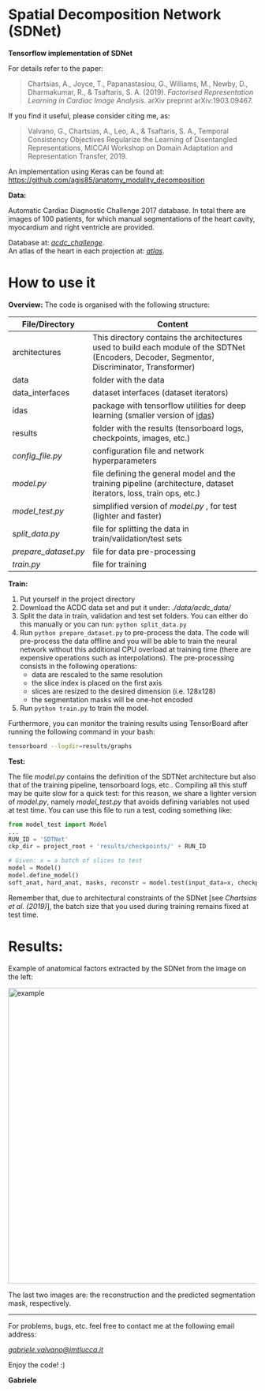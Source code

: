 # Spatial Decomposition Network (SDNet)

**Tensorflow implementation of SDNet**

For details refer to the paper:

> Chartsias, A., Joyce, T., Papanastasiou, G., Williams, M., Newby, D., Dharmakumar, R., & Tsaftaris, S. A. (2019). 
> *Factorised Representation Learning in Cardiac Image Analysis*. arXiv preprint arXiv:1903.09467.

If you find it useful, please consider citing me, as:
> Valvano, G., Chartsias, A., Leo, A., & Tsaftaris, S. A.,
> Temporal Consistency Objectives Regularize the Learning of Disentangled Representations, MICCAI Workshop on Domain Adaptation and Representation Transfer, 2019.

An implementation using Keras can be found at: https://github.com/agis85/anatomy_modality_decomposition


**Data:**

Automatic Cardiac Diagnostic Challenge 2017 database. In total there are images of 100 patients, for which manual
segmentations of the heart cavity, myocardium and right ventricle are provided.

Database at: [*acdc_challenge*](https://www.creatis.insa-lyon.fr/Challenge/acdc/databases.html).\
An atlas of the heart in each projection at: [*atlas*](http://tuttops.altervista.org/ecocardiografia_base.html).

# How to use it

**Overview:**
The code is organised with the following structure:

|    File/Directory            |Content                               
|---------------|----------------------------------------|
|architectures	| This directory contains the architectures used to build each module of the SDTNet (Encoders, Decoder, Segmentor, Discriminator, Transformer)|
|data			| folder with the data						|
|data_interfaces| dataset interfaces (dataset iterators)	|
|idas			| package with tensorflow utilities for deep learning (smaller version of [idas](https://github.com/gvalvano/idas)) |
results		| folder with the results (tensorboard logs, checkpoints, images, etc.)| 
|*config_file.py*| configuration file and network hyperparameters 
|*model.py*| file defining the general model and the training pipeline (architecture, dataset iterators, loss, train ops, etc.)
|*model_test.py*| simplified version of *model.py* , for test (lighter and faster)
|*split_data.py*| file for splitting the data in train/validation/test sets
|*prepare_dataset.py*| file for data pre-processing
|*train.py*| file for training



**Train:**
1. Put yourself in the project directory
2. Download the ACDC data set and put it under:  *./data/acdc_data/*
3. Split the data in train, validation and test set folders. You can either do this manually or you can run: ```python split_data.py```
4. Run ```python prepare_dataset.py``` to pre-process the data. The code will pre-process the data offline and you will be able to train the neural network without this additional CPU overload at training time (there are expensive operations such as interpolations). The pre-processing consists in the following operations:
    - data are rescaled to the same resolution
    - the slice index is placed on the first axis
    - slices are resized to the desired dimension (i.e. 128x128)
    - the segmentation masks will be one-hot encoded
5. Run ```python train.py``` to train the model.

Furthermore, you can monitor the training results using TensorBoard after running the following command in your bash:
```bash
tensorboard --logdir=results/graphs
```
**Test:**

The file *model.py* contains the definition of the SDTNet architecture but also that of the training pipeline, tensorboard logs, etc.. Compiling all this stuff may be quite slow for a quick test: for this reason, we share a lighter version of *model.py*, namely *model_test.py* that avoids defining variables not used at test time. You can use this file to run a test, coding something like:

```python
from model_test import Model
...
RUN_ID = 'SDTNet'
ckp_dir = project_root + 'results/checkpoints/' + RUN_ID

# Given: x = a batch of slices to test
model = Model()
model.define_model()
soft_anat, hard_anat, masks, reconstr = model.test(input_data=x, checkpoint_dir=ckp_dir)
```

Remember that, due to architectural constraints of the SDNet [see *Chartsias et al. (2019)*], the batch size that you used during training remains fixed at test time. 

# Results:

Example of anatomical factors extracted by the SDNet from the image on the left:

<img src="https://github.com/gvalvano/sdnet/blob/master/results/images/example.png" alt="example" width="600"/>

The last two images are: the reconstruction and the predicted segmentation mask, respectively. 

---------------------

For problems, bugs, etc. feel free to contact me at the following email address:

  *gabriele.valvano@imtlucca.it* 
  
Enjoy the code! :)

**Gabriele**
